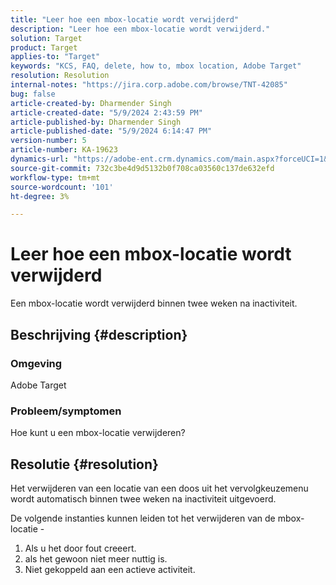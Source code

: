 ```yaml
---
title: "Leer hoe een mbox-locatie wordt verwijderd"
description: "Leer hoe een mbox-locatie wordt verwijderd."
solution: Target
product: Target
applies-to: "Target"
keywords: "KCS, FAQ, delete, how to, mbox location, Adobe Target"
resolution: Resolution
internal-notes: "https://jira.corp.adobe.com/browse/TNT-42085"
bug: false
article-created-by: Dharmender Singh
article-created-date: "5/9/2024 2:43:59 PM"
article-published-by: Dharmender Singh
article-published-date: "5/9/2024 6:14:47 PM"
version-number: 5
article-number: KA-19623
dynamics-url: "https://adobe-ent.crm.dynamics.com/main.aspx?forceUCI=1&pagetype=entityrecord&etn=knowledgearticle&id=5b7a0e8d-120e-ef11-9f8a-6045bd006b25"
source-git-commit: 732c3be4d9d5132b0f708ca03560c137de632efd
workflow-type: tm+mt
source-wordcount: '101'
ht-degree: 3%

---
```


# Leer hoe een mbox-locatie wordt verwijderd


Een mbox-locatie wordt verwijderd binnen twee weken na inactiviteit.

## Beschrijving {#description}


### <b>Omgeving</b>

Adobe Target

### <b>Probleem/symptomen</b>

Hoe kunt u een mbox-locatie verwijderen?


## Resolutie {#resolution}


Het verwijderen van een locatie van een doos uit het vervolgkeuzemenu wordt automatisch binnen twee weken na inactiviteit uitgevoerd.

De volgende instanties kunnen leiden tot het verwijderen van de mbox-locatie -

1. Als u het door fout creeert.
2. als het gewoon niet meer nuttig is.
3. Niet gekoppeld aan een actieve activiteit.

